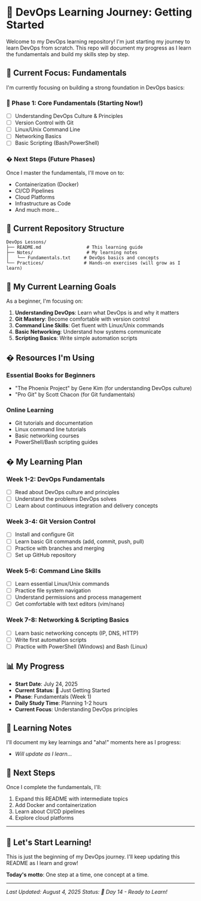 # 🚀 DevOps Learning Journey: Getting Started

Welcome to my DevOps learning repository! I'm just starting my journey to learn DevOps from scratch. This repo will document my progress as I learn the fundamentals and build my skills step by step.

## 🌱 Current Focus: Fundamentals

I'm currently focusing on building a strong foundation in DevOps basics:

### 🎯 Phase 1: Core Fundamentals (Starting Now!)

- [ ] Understanding DevOps Culture & Principles
- [ ] Version Control with Git
- [ ] Linux/Unix Command Line
- [ ] Networking Basics
- [ ] Basic Scripting (Bash/PowerShell)

### � Next Steps (Future Phases)

Once I master the fundamentals, I'll move on to:

- Containerization (Docker)
- CI/CD Pipelines
- Cloud Platforms
- Infrastructure as Code
- And much more...

## 📂 Current Repository Structure

```
DevOps Lessons/
├── README.md                 # This learning guide
├── Notes/                    # My learning notes
│   └── Fundamentals.txt     # DevOps basics and concepts
└── Practices/               # Hands-on exercises (will grow as I learn)
```

## 🎯 My Current Learning Goals

As a beginner, I'm focusing on:

1. **Understanding DevOps**: Learn what DevOps is and why it matters
2. **Git Mastery**: Become comfortable with version control
3. **Command Line Skills**: Get fluent with Linux/Unix commands
4. **Basic Networking**: Understand how systems communicate
5. **Scripting Basics**: Write simple automation scripts

## � Resources I'm Using

### Essential Books for Beginners

- "The Phoenix Project" by Gene Kim (for understanding DevOps culture)
- "Pro Git" by Scott Chacon (for Git fundamentals)

### Online Learning

- Git tutorials and documentation
- Linux command line tutorials
- Basic networking courses
- PowerShell/Bash scripting guides

## � My Learning Plan

### Week 1-2: DevOps Fundamentals

- [ ] Read about DevOps culture and principles
- [ ] Understand the problems DevOps solves
- [ ] Learn about continuous integration and delivery concepts

### Week 3-4: Git Version Control

- [ ] Install and configure Git
- [ ] Learn basic Git commands (add, commit, push, pull)
- [ ] Practice with branches and merging
- [ ] Set up GitHub repository

### Week 5-6: Command Line Skills

- [ ] Learn essential Linux/Unix commands
- [ ] Practice file system navigation
- [ ] Understand permissions and process management
- [ ] Get comfortable with text editors (vim/nano)

### Week 7-8: Networking & Scripting Basics

- [ ] Learn basic networking concepts (IP, DNS, HTTP)
- [ ] Write first automation scripts
- [ ] Practice with PowerShell (Windows) and Bash (Linux)

## 📊 My Progress

- **Start Date**: July 24, 2025
- **Current Status**: 🌱 Just Getting Started
- **Phase**: Fundamentals (Week 1)
- **Daily Study Time**: Planning 1-2 hours
- **Current Focus**: Understanding DevOps principles

## 💭 Learning Notes

I'll document my key learnings and "aha!" moments here as I progress:

- _Will update as I learn..._

## 🎯 Next Steps

Once I complete the fundamentals, I'll:

1. Expand this README with intermediate topics
2. Add Docker and containerization
3. Learn about CI/CD pipelines
4. Explore cloud platforms

---

## 🚀 Let's Start Learning!

This is just the beginning of my DevOps journey. I'll keep updating this README as I learn and grow!

**Today's motto**: One step at a time, one concept at a time.

---

_Last Updated: August 4, 2025_
_Status: 🌱 Day 14 - Ready to Learn!_
